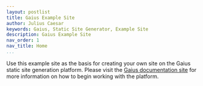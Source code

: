 ```yaml
---
layout: postlist
title: Gaius Example Site
author: Julius Caesar
keywords: Gaius, Static Site Generator, Example Site
description: Gaius Example Site
nav_order: 1
nav_title: Home
...
```


Use this example site as the basis for creating your own site on the Gaius static site generation platform.  Please visit the [Gaius documentation site](https://gaius-dev.github.io/gaius-docs/) for more information on how to begin working with the platform.